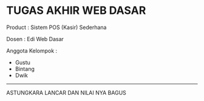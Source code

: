 TUGAS AKHIR WEB DASAR
=================================
Product : Sistem POS (Kasir) Sederhana

Dosen  : Edi Web Dasar

Anggota Kelompok : 
- Gustu
- Bintang
- Dwik
-----------------------------------------
ASTUNGKARA LANCAR DAN NILAI NYA BAGUS

